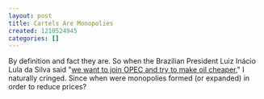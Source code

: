 ```yaml
---
layout: post
title: Cartels Are Monopolies
created: 1210524945
categories: []
---
```

By definition and fact they are. So when the Brazilian President Luiz Inácio Lula da Silva said "<a href="http://www.nytimes.com/2008/05/10/business/worldbusiness/10oil.html" rel="external">we want to join OPEC and try to make oil cheaper</a>," I naturally cringed. Since when were monopolies formed (or expanded) in order to reduce prices?
